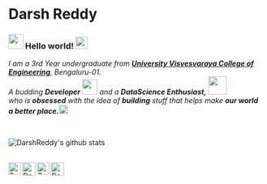 # Darsh Reddy&nbsp;

### <img src="https://github.com/TheDudeThatCode/TheDudeThatCode/blob/master/Assets/Hi.gif" width="29px"> Hello world!&nbsp;<img src="https://github.com/TheDudeThatCode/TheDudeThatCode/blob/master/Assets/Earth.gif" width="24px">

<p>
  <em>
    I am a 3rd Year undergraduate from <a href="https://www.uvce.ac.in/"> <b>University Visvesvaraya College of Engineering</b></a>, Bengaluru-01. <br>
    A budding <b>Developer</b> <img src="https://github.com/TheDudeThatCode/TheDudeThatCode/blob/master/Assets/Developer.gif" width="30px"> and a <b>DataScience Enthusiast,</b>&nbsp;<img src="https://github.com/TheDudeThatCode/TheDudeThatCode/blob/master/Assets/Designer.gif" width="36px"><br>who is <b>obsessed</b>
    with the idea of <b>building</b> stuff that helps make <b>our world a better place.</b><img src="https://github.com/TheDudeThatCode/TheDudeThatCode/blob/master/Assets/Rocket.gif" width="18px">
  </em>  
</p>


<br>


![DarshReddy's github stats](https://github-readme-stats.vercel.app/api?username=DarshReddy&show_icons=true&hide_border=true)

<br>

  <a href="https://in.linkedin.com/in/DarshReddy">
    <img align="left" alt="Darsh Reddy | Linkedin" width="24px" src="https://github.com/TheDudeThatCode/TheDudeThatCode/blob/master/Assets/Linkedin.svg" />
  </a>
  <a href="https://twitter.com/darsh__reddy">
    <img align="left" alt="Darsh Reddy | Twitter" width="26px" src="https://github.com/TheDudeThatCode/TheDudeThatCode/blob/master/Assets/Twitter.svg" />
  </a>
  <a href="https://www.instagram.com/eddy__shan">
    <img align="left" alt="Darsh Reddy | Instagram" width="24px" src="https://github.com/TheDudeThatCode/TheDudeThatCode/blob/master/Assets/Instagram.svg" />
  </a>
  <a href="mailto:darshreddy14@gmail.com">
    <img align="left" alt="Darsh Reddy | Gmail" width="26px" src="https://github.com/TheDudeThatCode/TheDudeThatCode/blob/master/Assets/Gmail.svg" />
  </a>

<br><br><br><br>
